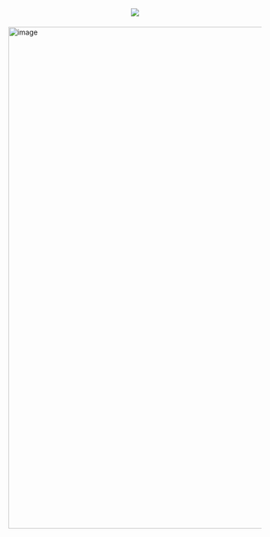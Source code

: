 ## <p align="center">![](https://komarev.com/ghpvc/?username=Eqwrttz&label=beautys+&color=37374d)

<img width="1000" height="1000" alt="image" src="https://github.com/user-attachments/assets/1857b2d1-cffb-41da-95a1-02bb7e0c2103" />


